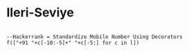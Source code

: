 # Ileri-Seviye



```PY

--Hackerrank = Standardize Mobile Number Using Decorators
f(["+91 "+c[-10:-5]+" "+c[-5:] for c in l])








```
